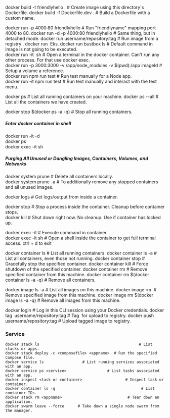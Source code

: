 docker build -t friendlyhello .  # Create image using this directory's Dockerfile.
docker build -f Dockerfile.dev . # Build a Dockerfile with a custom name.  

docker run -p 4000:80 friendlyhello  # Run "friendlyname" mapping port 4000 to 80.
docker run -d -p 4000:80 friendlyhello         # Same thing, but in detached mode.
docker run username/repository:tag                   # Run image from a registry . 
docker run <image name> <command> Eks. docker run bustbox ls   # Default command in image is not going to be executed.  
docker run -it <image name> sh # Open a terminal in the docker container. Can't run any other process. For that use docker exec.  
docker run -p 3000:3000 -v /app/node_modules -v $(pwd):/app imageId # Setup a volume a reference.  
docker run <containerId> npm run test # Run test manually for a Node app.  
docker run -it <containerId> npm run test # Run test manually and interact with the test menu.  

docker ps # List all running containers on your machine.
docker ps --all # List all the containers we have created.

docker stop $(docker ps -a -q) # Stop all running containers.  
##### Enter docker container in shell
docker run -it -d <image id or name>  
docker ps  
docker exec -it <container id> sh  
##### Purging All Unused or Dangling Images, Containers, Volumes, and Networks
docker system prune # Delete all containers locally.  
docker system prune -a # To additionally remove any stopped containers and all unused images.  

docker logs <container id> # Get logs/output from inside a container.  

docker stop <container id> # Stop a process inside the container. Cleanup before container stops.  
docker kill <container id> # Shut down right now. No cleanup.  Use if container has locked up.  

docker exec -it <container id> <command to execute> # Execute command in container.  
docker exec -it <container id> sh # Open a shell inside the container to get full terminal access. ctrl + d to exit  

docker container ls                                # List all running containers.
docker container ls -a             # List all containers, even those not running.
docker container stop <hash>           # Gracefully stop the specified container.
docker container kill <hash>         # Force shutdown of the specified container.
docker container rm <hash>        # Remove specified container from this machine.
docker container rm $(docker container ls -a -q)         # Remove all containers.

docker image ls -a                             # List all images on this machine.
docker image rm <image id>            # Remove specified image from this machine.
docker image rm $(docker image ls -a -q)   # Remove all images from this machine.

docker login             # Log in this CLI session using your Docker credentials.
docker tag <image> username/repository:tag  # Tag <image> for upload to registry.
docker push username/repository:tag            # Upload tagged image to registry.

### Service
```
docker stack ls                                            # List stacks or apps.
docker stack deploy -c <composefile> <appname>  # Run the specified Compose file.
docker service ls                 # List running services associated with an app.
docker service ps <service>                  # List tasks associated with an app.
docker inspect <task or container>                   # Inspect task or container.
docker container ls -q                                      # List container IDs.
docker stack rm <appname>                             # Tear down an application.
docker swarm leave --force      # Take down a single node swarm from the manager.
```
